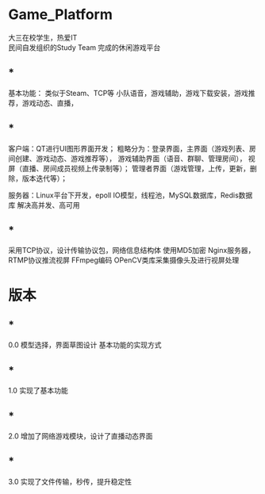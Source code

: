 # Game_Platform
大三在校学生，热爱IT  
民间自发组织的Study Team 完成的休闲游戏平台

## *
基本功能： 类似于Steam、TCP等
小队语音，游戏辅助，游戏下载安装，游戏推荐，游戏动态、直播，
## *
客户端：QT进行UI图形界面开发；
粗略分为：登录界面，主界面（游戏列表、房间创建、游戏动态、游戏推荐等），
         游戏辅助界面（语音、群聊、管理房间），
         视屏（直播、房间成员视频上传录制等）；
         管理者界面（游戏管理，上传，更新，删除，版本迭代等）；

服务器：Linux平台下开发，epoll IO模型，线程池，MySQL数据库，Redis数据库
       解决高并发、高可用
 ## *     
采用TCP协议，设计传输协议包，网络信息结构体
使用MD5加密
Nginx服务器，RTMP协议推流视屏
FFmpeg编码
OPenCV类库采集摄像头及进行视屏处理

# 版本
## *
0.0 
模型选择，界面草图设计
基本功能的实现方式
## *
1.0
实现了基本功能
## *
2.0
增加了网络游戏模块，设计了直播动态界面
## *
3.0
实现了文件传输，秒传，提升稳定性
